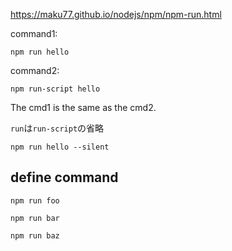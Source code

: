 

https://maku77.github.io/nodejs/npm/npm-run.html


command1:
```
npm run hello
```

command2:
```
npm run-script hello
```

The cmd1 is the same as the cmd2.

`run`は`run-script`の省略

```
npm run hello --silent
```

## define command

```
npm run foo
```

```
npm run bar
```

```
npm run baz
```